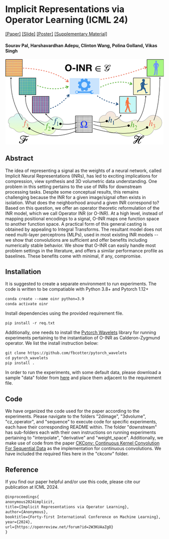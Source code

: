 # Implicit Representations via Operator Learning (ICML 24) 
[[Paper]](https://openreview.net/pdf?id=2W3KUAaZgO) [[Slide]]() [[Poster]]() [[Supplementary Material]](https://uwmadison.box.com/s/0hfedqrkdh2glmpph7jiv7wy9zl0ypt1)

#### Sourav Pal, Harshavardhan Adepu, Clinton Wang, Polina Golland, Vikas Singh
![OINR Pipeline](/asset/pipeline.jpeg?raw=true)

## Abstract
The idea of representing a signal as the weights of a neural network, called Implicit Neural Representations (INRs), has led to exciting implications for compression, view synthesis and 3D volumetric data understanding. One problem in this setting pertains to the use of INRs for downstream processing tasks. Despite some conceptual results, this remains challenging because the INR for a given image/signal often exists in isolation. What does the neighborhood around a given INR correspond to? Based on this question, we offer an operator theoretic reformulation of the INR model, which we call Operator INR (or O-INR). At a high level, instead of mapping positional encodings to a signal, O-INR maps one function space to another function space. A practical form of this general casting is obtained by appealing to Integral Transforms. The resultant model does not need multi-layer perceptrons (MLPs), used in most existing INR models -- we show that convolutions are sufficient and offer benefits including numerically stable behavior. We show that O-INR can easily handle most problem settings in the literature, and offers a similar performance profile as baselines. These benefits come with minimal, if any, compromise.

## Installation
It is suggested to create a separate environment to run experiments. The code is written to be compatiable with Python 3.8+ and Pytorch 1.12+
```
conda create --name oinr python=3.9
conda activate oinr
```
Install dependencies using the provided requirement file.
```
pip install -r req.txt
```
Additionally, one needs to install the [Pytorch Wavelets](https://pytorch-wavelets.readthedocs.io/en/latest/index.html) library for running experiments pertaining to the instantiation of O-INR as Calderon-Zygmund operator. We list the install instruction below:
```
git clone https://github.com/fbcotter/pytorch_wavelets
cd pytorch_wavelets
pip install .
```
In order to run the experiments, with some default data, please download a sample "data" folder from [here](https://uwmadison.box.com/s/gow8xu9d90nrkpq8atayaximwwrh81dq) and place them adjacent to the requirement file.

## Code
We have organized the code used for the paper according to the experiments. Please navigate to the folders "2dimage", "3dvolume", "cz_operator", and "sequence" to execute code for specific experiments, each have their corresponding README within. The folder "downstream" has sub-folders each with their own instructions on running experiments pertaining to "interpolate", "derivative" and "weight_space". Additionally, we make use of code from the paper [CKConv: Continuous Kernel Convolution For Sequential Data](https://github.com/dwromero/ckconv) as the implementation for continuous convolutions. We have included the required files here in the "ckconv" folder.

## Reference
If you find our paper helpful and/or use this code, please cite our publication at ICML 2024.
```
@inproceedings{
anonymous2024implicit,
title={Implicit Representations via Operator Learning},
author={Anonymous},
booktitle={Forty-first International Conference on Machine Learning},
year={2024},
url={https://openreview.net/forum?id=2W3KUAaZgO}
}
```
